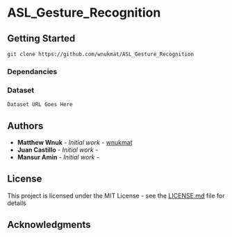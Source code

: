 # ASL_Gesture_Recognition

## Getting Started

```
git clone https://github.com/wnukmat/ASL_Gesture_Recognition
```

### Dependancies


### Dataset

```
Dataset URL Goes Here
```

## Authors

* **Matthew Wnuk** - *Initial work* - [wnukmat](https://github.com/wnukmat)
* **Juan Castillo** - *Initial work* - 
* **Mansur Amin** - *Initial work* - 

## License

This project is licensed under the MIT License - see the [LICENSE.md](LICENSE.md) file for details

## Acknowledgments
